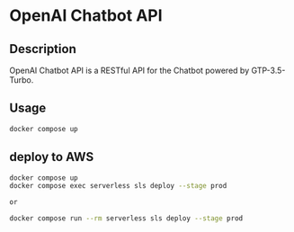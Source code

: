 # OpenAI Chatbot API

## Description

OpenAI Chatbot API is a RESTful API for the Chatbot powered by GTP-3.5-Turbo.

## Usage

```zsh
docker compose up
```

## deploy to AWS

```zsh
docker compose up
docker compose exec serverless sls deploy --stage prod

or

docker compose run --rm serverless sls deploy --stage prod
```
